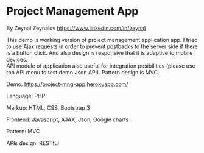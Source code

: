 # Project Management App
By Zeynal Zeynalov
https://www.linkedin.com/in/zeynal

This demo is working version of project management application app. I tried to use Ajax requests in order to prevent postbacks to the server side if there is a button click. And also design is responsive that it is adaptive to mobile devices.  
API module of application also useful for integration posibilities (please use top API menu to test demo Json API).
Pattern design is MVC.

Demo: https://project-mng-app.herokuapp.com/

Language:     PHP

Markup:       HTML, CSS, Bootstrap 3

Frontend:     Javascript, AJAX, Json, Google charts

Pattern:      MVC

APIs design:  RESTful
